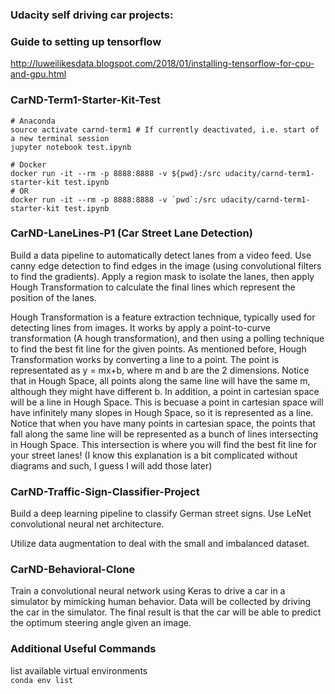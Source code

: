 ### Udacity self driving car projects:

### Guide to setting up tensorflow
http://luweilikesdata.blogspot.com/2018/01/installing-tensorflow-for-cpu-and-gpu.html

### CarND-Term1-Starter-Kit-Test
```
# Anaconda
source activate carnd-term1 # If currently deactivated, i.e. start of a new terminal session
jupyter notebook test.ipynb
```

```
# Docker
docker run -it --rm -p 8888:8888 -v ${pwd}:/src udacity/carnd-term1-starter-kit test.ipynb
# OR
docker run -it --rm -p 8888:8888 -v `pwd`:/src udacity/carnd-term1-starter-kit test.ipynb
```

### CarND-LaneLines-P1 (Car Street Lane Detection)
Build a data pipeline to automatically detect lanes from a video feed.  Use canny edge detection to find edges in the image (using convolutional filters to find the gradients).  Apply a region mask to isolate the lanes, then apply Hough Transformation to calculate the final lines which represent the position of the lanes.  

Hough Transformation is a feature extraction technique, typically used for detecting lines from images.  It works by apply a point-to-curve transformation (A hough transformation), and then using a polling technique to find the best fit line for the given points. As mentioned before, Hough Transformation works by converting a line to a point.  The point is representated as y = mx+b, where m and b are the 2 dimensions.  Notice that in Hough Space, all points along the same line will have the same m, although they might have different b.  In addition, a point in cartesian space will be a line in Hough Space.  This is becuase a point in cartesian space will have infinitely many slopes in Hough Space, so it is represented as a line.  Notice that when you have many points in cartesian space, the points that fall along the same line will be represented as a bunch of lines intersecting in Hough Space.  This intersection is where you will find the best fit line for your street lanes!  (I know this explanation is a bit complicated without diagrams and such, I guess I will add those later)

### CarND-Traffic-Sign-Classifier-Project
Build a deep learning pipeline to classify German street signs.  Use LeNet convolutional neural net architecture.  

Utilize data augmentation to deal with the small and imbalanced dataset.  

### CarND-Behavioral-Clone
Train a convolutional neural network using Keras to drive a car in a simulator by mimicking human behavior.  Data will be collected by driving the car in the simulator.   The final result is that the car will be able to predict the optimum steering angle given an image. 

### Additional Useful Commands

list available virtual environments  
```conda env list```
